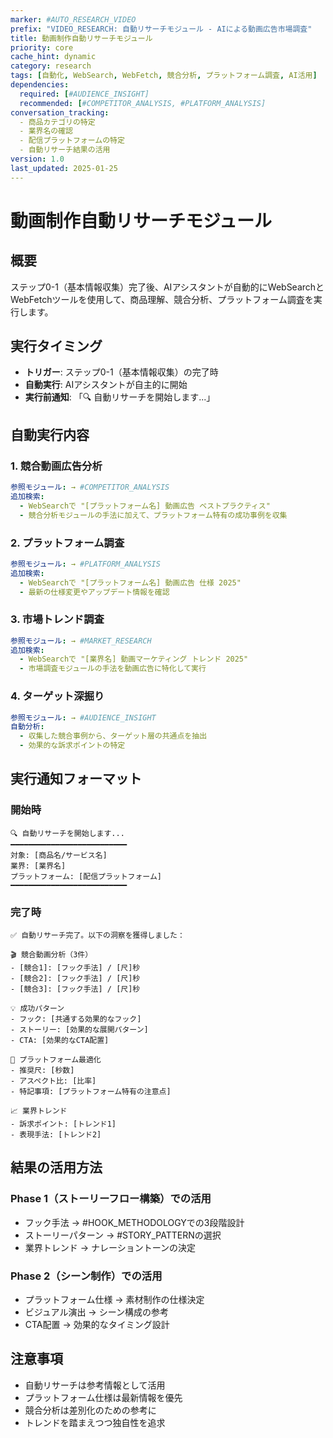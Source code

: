 ```yaml
---
marker: #AUTO_RESEARCH_VIDEO
prefix: "VIDEO_RESEARCH: 自動リサーチモジュール - AIによる動画広告市場調査"
title: 動画制作自動リサーチモジュール
priority: core
cache_hint: dynamic
category: research
tags: [自動化, WebSearch, WebFetch, 競合分析, プラットフォーム調査, AI活用]
dependencies:
  required: [#AUDIENCE_INSIGHT]
  recommended: [#COMPETITOR_ANALYSIS, #PLATFORM_ANALYSIS]
conversation_tracking:
  - 商品カテゴリの特定
  - 業界名の確認
  - 配信プラットフォームの特定
  - 自動リサーチ結果の活用
version: 1.0
last_updated: 2025-01-25
---
```


# 動画制作自動リサーチモジュール

## 概要
ステップ0-1（基本情報収集）完了後、AIアシスタントが自動的にWebSearchとWebFetchツールを使用して、商品理解、競合分析、プラットフォーム調査を実行します。

## 実行タイミング
- **トリガー**: ステップ0-1（基本情報収集）の完了時
- **自動実行**: AIアシスタントが自主的に開始
- **実行前通知**: 「🔍 自動リサーチを開始します...」

## 自動実行内容

### 1. 競合動画広告分析
```yaml
参照モジュール: → #COMPETITOR_ANALYSIS
追加検索:
  - WebSearchで "[プラットフォーム名] 動画広告 ベストプラクティス"
  - 競合分析モジュールの手法に加えて、プラットフォーム特有の成功事例を収集
```

### 2. プラットフォーム調査
```yaml
参照モジュール: → #PLATFORM_ANALYSIS
追加検索:
  - WebSearchで "[プラットフォーム名] 動画広告 仕様 2025"
  - 最新の仕様変更やアップデート情報を確認
```

### 3. 市場トレンド調査
```yaml
参照モジュール: → #MARKET_RESEARCH
追加検索:
  - WebSearchで "[業界名] 動画マーケティング トレンド 2025"
  - 市場調査モジュールの手法を動画広告に特化して実行
```

### 4. ターゲット深掘り
```yaml
参照モジュール: → #AUDIENCE_INSIGHT
自動分析:
  - 収集した競合事例から、ターゲット層の共通点を抽出
  - 効果的な訴求ポイントの特定
```

## 実行通知フォーマット

### 開始時
```
🔍 自動リサーチを開始します...
━━━━━━━━━━━━━━━━━━━━━━━━━━
対象: [商品名/サービス名]
業界: [業界名]
プラットフォーム: [配信プラットフォーム]
━━━━━━━━━━━━━━━━━━━━━━━━━━
```

### 完了時
```
✅ 自動リサーチ完了。以下の洞察を獲得しました：

🎬 競合動画分析（3件）
- [競合1]: [フック手法] / [尺]秒
- [競合2]: [フック手法] / [尺]秒
- [競合3]: [フック手法] / [尺]秒

💡 成功パターン
- フック: [共通する効果的なフック]
- ストーリー: [効果的な展開パターン]
- CTA: [効果的なCTA配置]

📱 プラットフォーム最適化
- 推奨尺: [秒数]
- アスペクト比: [比率]
- 特記事項: [プラットフォーム特有の注意点]

📈 業界トレンド
- 訴求ポイント: [トレンド1]
- 表現手法: [トレンド2]
```

## 結果の活用方法

### Phase 1（ストーリーフロー構築）での活用
- フック手法 → #HOOK_METHODOLOGYでの3段階設計
- ストーリーパターン → #STORY_PATTERNの選択
- 業界トレンド → ナレーショントーンの決定

### Phase 2（シーン制作）での活用
- プラットフォーム仕様 → 素材制作の仕様決定
- ビジュアル演出 → シーン構成の参考
- CTA配置 → 効果的なタイミング設計

## 注意事項
- 自動リサーチは参考情報として活用
- プラットフォーム仕様は最新情報を優先
- 競合分析は差別化のための参考に
- トレンドを踏まえつつ独自性を追求